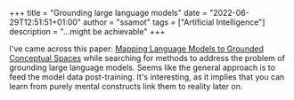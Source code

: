 +++
title = "Grounding large language models"
date = "2022-06-29T12:51:51+01:00"
author = "ssamot"
tags = ["Artificial Intelligence"]
description = "...might be achievable"
+++

I've came across this paper: [Mapping Language Models to Grounded Conceptual Spaces](https://openreview.net/pdf?id=gJcEM8sxHK) while searching for methods to address the problem of grounding large language models. Seems like the general approach is to feed the model data post-training. It's interesting, as it implies that you can learn from purely mental constructs link them to reality later on. 
